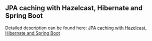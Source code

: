## JPA caching with Hazelcast, Hibernate and Spring Boot

Detailed description can be found here: [JPA caching with Hazelcast, Hibernate and Spring Boot](https://piotrminkowski.wordpress.com/2017/05/08/jpa-caching-with-hazelcast-hibernate-and-spring-boot/) 


